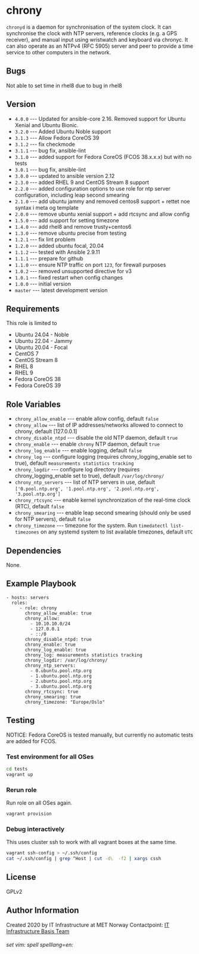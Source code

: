 chrony
======

`chronyd` is a daemon for synchronisation of the system clock. It can synchronise the clock with NTP servers, reference clocks (e.g. a GPS receiver), and manual input using wristwatch and keyboard via chronyc. It can also operate as an NTPv4 (RFC 5905) server and peer to provide a time service to other computers in the network.


Bugs
----
Not able to set time in rhel8 due to bug in rhel8


Version
-------

* `4.0.0` --- Updated for ansible-core 2.16. Removed support for Ubuntu Xenial and Ubuntu Bionic.
* `3.2.0` --- Added Ubuntu Noble support
* `3.1.3` --- Allow Fedora CoreOS 39
* `3.1.2` --- fix checkmode
* `3.1.1` --- bug fix, ansible-lint
* `3.1.0` --- added support for Fedora CoreOS (FCOS 38.x.x.x) but with no tests
* `3.0.1` --- bug fix, ansible-lint
* `3.0.0` --- updated to ansible version 2.12
* `2.3.0` --- added RHEL 9 and CentOS Stream 8  support
* `2.2.0` --- added configuration options to use role for ntp server configuration, including leap second smearing
* `2.1.0` --- add ubuntu jammy and removed centos8 support + rettet noe syntax i meta og template
* `2.0.0` --- remove ubuntu xenial support + add rtcsync and allow config
* `1.5.0` --- add support for setting timezone
* `1.4.0` --- add rhel8 and remove trusty+centos6
* `1.3.0` --- remove ubuntu precise from testing
* `1.2.1` --- fix lint problem
* `1.2.0` --- added ubuntu focal, 20.04
* `1.1.2` --- tested with Ansible 2.9.11
* `1.1.1` --- prepare for github
* `1.1.0` --- ensure NTP traffic on port `123`, for firewall purposes
* `1.0.2` --- removed unsupported directive for v3
* `1.0.1` --- fixed restart when config changes
* `1.0.0` --- initial version
* `master` --- latest development version

Requirements
------------

This role is limited to

* Ubuntu 24.04 - Noble
* Ubuntu 22.04 - Jammy
* Ubuntu 20.04 - Focal
* CentOS 7
* CentOS Stream 8
* RHEL 8
* RHEL 9
* Fedora CoreOS 38
* Fedora CoreOS 39

Role Variables
--------------

* `chrony_allow_enable` --- enable allow config, default `false`
* `chrony_allow` --- list of IP addresses/networks allowed to connect to chrony, default [127.0.0.1]
* `chrony_disable_ntpd` --- disable the old NTP daemon, default `true`
* `chrony_enable` --- enable `chrony` NTP daemon, default `true`
* `chrony_log_enable` --- enable logging, default `false`
* `chrony_log` --- configure logging (requires chrony_logging_enable set to true), default `measurements statistics tracking`
* `chrony_logdir` --- configure log directory (requires chrony_logging_enable set to true), default `/var/log/chrony/`
* `chrony_ntp_servers` --- list of NTP servers in use, default `['0.pool.ntp.org', '1.pool.ntp.org', '2.pool.ntp.org', '3.pool.ntp.org']`
* `chrony_rtcsync` --- enable kernel synchronization of the real-time clock (RTC), default `false`
* `chrony_smearing` --- enable leap second smearing (should only be used for NTP servers), default `false`
* `chrony_timezone` --- timezone for the system. Run `timedatectl list-timezones` on any systemd system to list available timezones, default `UTC`


Dependencies
------------

None.

Example Playbook
----------------

    - hosts: servers
      roles:
         - role: chrony
           chrony_allow_enable: true
           chrony_allow:
             - 10.10.10.0/24
             - 127.0.0.1
             - ::/0
           chrony_disable_ntpd: true
           chrony_enable: true
           chrony_log_enable: true
           chrony_log: measurements statistics tracking
           chrony_logdir: /var/log/chrony/
           chrony_ntp_servers:
             - 0.ubuntu.pool.ntp.org
             - 1.ubuntu.pool.ntp.org
             - 2.ubuntu.pool.ntp.org
             - 3.ubuntu.pool.ntp.org
           chrony_rtcsync: true
           chrony_smearing: true
           chrony_timezone: "Europe/Oslo"

Testing
-------

NOTICE: Fedora CoreOS is tested manually, but currently no automatic tests
are added for FCOS.

### Test environment for all OSes

```bash
cd tests
vagrant up
```

### Rerun role

Run role on all OSes again.

```bash
vagrant provision
```

### Debug interactively

This uses cluster ssh to work with all vagrant boxes at the same time.

```bash
vagrant ssh-config > ~/.ssh/config
cat ~/.ssh/config | grep ^Host | cut -d\  -f2 | xargs cssh
```

License
-------

GPLv2

Author Information
------------------

Created 2020 by IT Infrastructure at MET Norway
Contactpoint: [IT Infrastructure Basis Team](mailto:it-is-basis@met.no)

###### set vim: spell spelllang=en:
